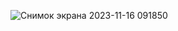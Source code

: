 ![Снимок экрана 2023-11-16 091850](https://github.com/Alexander-Domnenko/design/assets/91257943/158d8183-169e-4a08-9e9c-55d1c06f59a7)

